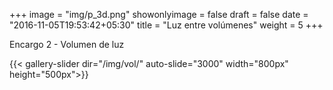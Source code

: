 +++
image = "img/p_3d.png"
showonlyimage = false
draft = false
date = "2016-11-05T19:53:42+05:30"
title = "Luz entre volúmenes"
weight = 5
+++

Encargo 2 - Volumen de luz
<!--more-->

{{< gallery-slider dir="/img/vol/" auto-slide="3000" width="800px" height="500px">}}